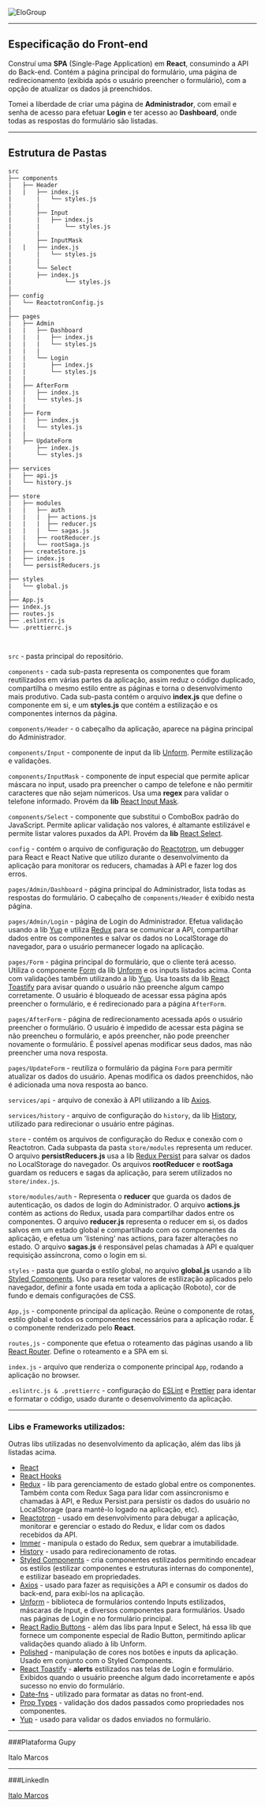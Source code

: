 ![EloGroup](../EloGroup.png)

---
Especificação do Front-end
---

Construí uma **SPA** (Single-Page Application) em **React**, consumindo a API do Back-end. Contém a página principal do formulário, uma página de redirecionamento (exibida após o usuário preencher o formulário), com a opção de atualizar os dados já preenchidos.

Tomei a liberdade de criar uma página de **Administrador**, com email e senha de acesso para efetuar **Login** e ter acesso ao **Dashboard**, onde todas as respostas do formulário são listadas. 

---
Estrutura de Pastas
---
```
src
├── components
|	├── Header
|	|	├── index.js
|       | 	└── styles.js
|       |
|       ├── Input
|       |	├── index.js
|       |       └── styles.js
|       |
|       ├── InputMask
|	|	├── index.js
|       | 	└── styles.js
|       |
|       └── Select
|		├── index.js
|    	        └── styles.js
|   
├── config
|   └── ReactotronConfig.js
|
├── pages
|   ├── Admin
|   |	├── Dashboard
|   |	|	├── index.js
|   | 	|	└── styles.js
|   | 	|
|   |	└── Login
|   |		├── index.js
|   | 		└── styles.js
|   |
|   ├── AfterForm
|   |	├── index.js
|   | 	└── styles.js
|   |
|   ├── Form
|   |	├── index.js
|   | 	└── styles.js
|   |
|   ├── UpdateForm
|   	├── index.js
|    	└── styles.js
|
├── services
|   ├── api.js
|   └── history.js
|
├── store
|   ├── modules
|   |   ├── auth
|   |   |  ├── actions.js
|   |   |  ├── reducer.js
|   |   |  └── sagas.js
|   |   ├── rootReducer.js
|   |   └── rootSaga.js
|   ├── createStore.js
|   ├── index.js
|   └── persistReducers.js
|
├── styles
|	└── global.js
|      
├── App.js
├── index.js
├── routes.js
├── .eslintrc.js
└── .prettierrc.js

		
```
`src` - pasta principal do repositório.

`components` - cada sub-pasta representa os componentes que foram reutilizados em várias partes da aplicação, assim reduz o código duplicado, compartilha o mesmo estilo entre as páginas e torna o desenvolvimento mais produtivo. Cada sub-pasta contém o arquivo **index.js** que define o componente em si, e um **styles.js** que contém a estilização e os componentes internos da página.

`components/Header` - o cabeçalho da aplicação, aparece na página principal do Administrador. 

`components/Input` - componente de input da lib [Unform](https://github.com/rocketseat/unform). Permite estilização e validações.

`components/InputMask` - componente de input especial que permite aplicar máscara no input, usado pra preencher o campo de telefone e não permitir caracteres que não sejam númericos. Usa uma **regex** para validar o telefone informado. Provém da **lib** [React Input Mask](https://github.com/sanniassin/react-input-mask).

`components/Select` - componente que substitui o ComboBox padrão do JavaScript. Permite aplicar validação nos valores, é altamante estilizável e permite listar valores puxados da API. Provém da **lib** [React Select](https://react-select.com/async).

`config` - contém o arquivo de configuração do [Reactotron](https://github.com/infinitered/reactotron), um debugger para React e React Native que utilizo durante o desenvolvimento da aplicação para monitorar os reducers, chamadas à API e fazer log dos erros.

`pages/Admin/Dashboard` - página principal do Administrador, lista todas as respostas do formulário. O cabeçalho de `components/Header` é exibido nesta página.

`pages/Admin/Login` - página de Login do Administrador. Efetua validação usando a lib [Yup](https://github.com/jquense/yup) e utiliza [Redux](https://github.com/reduxjs/redux) para se comunicar a API, compartilhar dados entre os componentes e salvar os dados no LocalStorage do navegador, para o usuário permanecer logado na aplicação.

`pages/Form` - página principal do formulário, que o cliente terá acesso. Utiliza o componente [Form](https://unform.dev/guides/basic-form) da lib [Unform](https://github.com/rocketseat/unform) e os inputs listados acima. Conta com validações também utilizando a lib [Yup](https://github.com/jquense/yup). Usa toasts da lib [React Toastify](https://github.com/fkhadra/react-toastify) para avisar quando o usuário não preenche algum campo corretamente. O usuário é bloqueado de acessar essa página após preencher o formulário, e é redirecionado para a página `AfterForm`.

`pages/AfterForm` - página de redirecionamento acessada após o usuário preencher o formulário. O usuário é impedido de acessar esta página se não preencheu o formulário, e após preencher, não pode preencher novamente o formulário. É possível apenas modificar seus dados, mas não preencher uma nova resposta.

`pages/UpdateForm` - reutiliza o formulário da página `Form` para permitir atualizar os dados do usuário. Apenas modifica os dados preenchidos, não é adicionada uma nova resposta ao banco.

`services/api` - arquivo de conexão à API utilizando a lib [Axios](https://github.com/axios/axios).

`services/history` - arquivo de configuração do `history`, da lib [History](https://github.com/ReactTraining/history), utilizado para redirecionar o usuário entre páginas.

`store` - contém os arquivos de configuração do Redux e conexão com o Reactotron. Cada subpasta da pasta `store/modules` representa um reducer. O arquivo **persistReducers.js** usa a lib [Redux Persist](https://github.com/rt2zz/redux-persist) para salvar os dados no LocalStorage do navegador. Os arquivos **rootReducer** e **rootSaga** guardam os reducers e sagas da aplicação, para serem utilizados no `store/index.js`.

`store/modules/auth` - Representa o **reducer** que guarda os dados de autenticação, os dados de login do Administrador. O arquivo **actions.js** contém as actions do Redux, usada para compartilhar dados entre os componentes. O arquivo **reducer.js**  representa o reducer em si, os dados salvos em um estado global e compartilhado com os componentes da aplicação, e efetua um 'listening' nas actions, para fazer alterações no estado. O arquivo **sagas.js** é responsável pelas chamadas à API e qualquer requisição assíncrona, como o login em si.

`styles` - pasta que guarda o estilo global, no arquivo **global.js** usando a lib [Styled Components](https://github.com/styled-components/vscode-styled-components). Uso para resetar valores de estilização aplicados pelo navegador, definir a fonte usada em toda a aplicação (Roboto), cor de fundo e demais configurações de CSS.

`App,js` - componente principal da aplicação. Reúne o componente de rotas, estilo global e todos os componentes necessários para a aplicação rodar. É o componente renderizado pelo **React**.

`routes,js` - componente que efetua o roteamento das páginas usando a lib [React Router](https://github.com/ReactTraining/react-router). Define o roteamento e a SPA em si.

`index.js` - arquivo que renderiza o componente principal `App`, rodando a aplicação no browser.

`.eslintrc.js & .prettierrc` - configuração do [ESLint](https://github.com/eslint/eslint) e [Prettier](https://github.com/prettier/prettier) para identar e formatar o código, usado durante o desenvolvimento da aplicação.


---
### Libs e Frameworks utilizados:

Outras libs utilizadas no desenvolvimento da aplicação, além das libs já listadas acima.

- [React](https://github.com/facebook/react)
- [React Hooks](https://reactjs.org/docs/hooks-intro.html)
- [Redux](https://github.com/reduxjs/redux) - lib para gerenciamento de estado global entre os componentes. Também conta com Redux Saga para lidar com assincronismo e chamadas à API, e Redux Persist.para persistir os dados do usuário no LocalStorage (para mantê-lo logado na aplicação, etc).
- [Reactotron](https://github.com/infinitered/reactotron) - usado em desenvolvimento para debugar a aplicação, monitorar e gerenciar o estado do Redux, e lidar com os dados recebidos da API.
- [Immer](https://github.com/immerjs/immer) - manipula o estado do Redux, sem quebrar a imutabilidade.
- [History](https://github.com/ReactTraining/history) - usado para redirecionamento de rotas.
- [Styled Components](https://github.com/styled-components/styled-components) - cria componentes estilizados permitindo encadear os estilos (estilizar componentes e estruturas internas do componente), e estilizar baseado em propriedades.
- [Axios](https://github.com/axios/axios) - usado para fazer as requisições a API e consumir os dados do back-end, para exibí-los na aplicação.
- [Unform](https://github.com/rocketseat/unform) - biblioteca de formulários contendo Inputs estilizados, máscaras de Input, e diversos componentes para formulários. Usado nas páginas de Login e no formulário principal.
- [React Radio Buttons](https://www.npmjs.com/package/react-radio-buttons) - além das libs para Input e Select, há essa lib que fornece um componente especial de Radio Button, permitindo aplicar validações quando aliado à lib Unform.
- [Polished](https://github.com/styled-components/polished) - manipulação de cores nos botões e inputs da aplicação. Usado em conjunto com o Styled Components.
- [React Toastify](https://github.com/fkhadra/react-toastify) - **alerts** estilizados nas telas de Login e formulário. Exibidos quando o usuário preenche algum dado incorretamente e após sucesso no envio do formulário.
- [Date-fns](https://github.com/date-fns/date-fns) - utilizado para formatar as datas no front-end.
- [Prop Types](https://github.com/facebook/prop-types) - validação dos dados passados como propriedades nos componentes.
- [Yup](https://github.com/jquense/yup) - usado para validar os dados enviados no formulário.

---
###Plataforma Gupy

Italo Marcos

---
###LinkedIn

[Italo Marcos](https://www.linkedin.com/in/italomarcos1)
